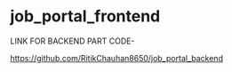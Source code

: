 # job_portal_frontend
LINK FOR BACKEND PART CODE-

https://github.com/RitikChauhan8650/job_portal_backend
